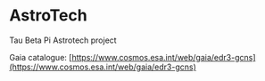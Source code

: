 # AstroTech
Tau Beta Pi Astrotech project


Gaia catalogue: [https://www.cosmos.esa.int/web/gaia/edr3-gcns](https://www.cosmos.esa.int/web/gaia/edr3-gcns)



